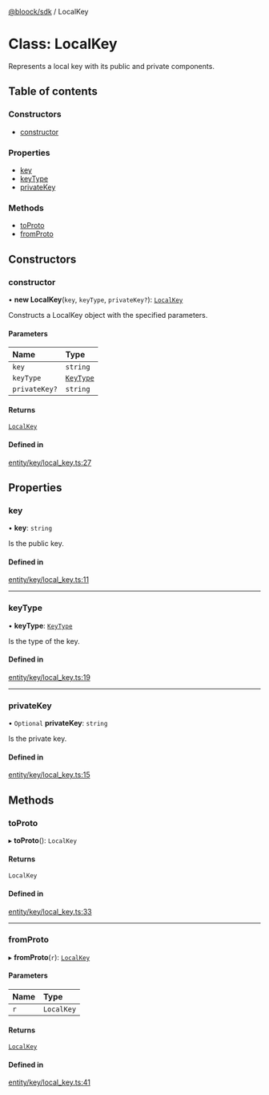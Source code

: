[@bloock/sdk](../index.md) / LocalKey

# Class: LocalKey

Represents a local key with its public and private components.

## Table of contents

### Constructors

- [constructor](LocalKey.md#constructor)

### Properties

- [key](LocalKey.md#key)
- [keyType](LocalKey.md#keytype)
- [privateKey](LocalKey.md#privatekey)

### Methods

- [toProto](LocalKey.md#toproto)
- [fromProto](LocalKey.md#fromproto)

## Constructors

### constructor

• **new LocalKey**(`key`, `keyType`, `privateKey?`): [`LocalKey`](LocalKey.md)

Constructs a LocalKey object with the specified parameters.

#### Parameters

| Name | Type |
| :------ | :------ |
| `key` | `string` |
| `keyType` | [`KeyType`](../enums/KeyType-1.md) |
| `privateKey?` | `string` |

#### Returns

[`LocalKey`](LocalKey.md)

#### Defined in

[entity/key/local_key.ts:27](https://github.com/bloock/bloock-sdk/blob/d82279b/languages/js/src/entity/key/local_key.ts#L27)

## Properties

### key

• **key**: `string`

Is the public key.

#### Defined in

[entity/key/local_key.ts:11](https://github.com/bloock/bloock-sdk/blob/d82279b/languages/js/src/entity/key/local_key.ts#L11)

___

### keyType

• **keyType**: [`KeyType`](../enums/KeyType-1.md)

Is the type of the key.

#### Defined in

[entity/key/local_key.ts:19](https://github.com/bloock/bloock-sdk/blob/d82279b/languages/js/src/entity/key/local_key.ts#L19)

___

### privateKey

• `Optional` **privateKey**: `string`

Is the private key.

#### Defined in

[entity/key/local_key.ts:15](https://github.com/bloock/bloock-sdk/blob/d82279b/languages/js/src/entity/key/local_key.ts#L15)

## Methods

### toProto

▸ **toProto**(): `LocalKey`

#### Returns

`LocalKey`

#### Defined in

[entity/key/local_key.ts:33](https://github.com/bloock/bloock-sdk/blob/d82279b/languages/js/src/entity/key/local_key.ts#L33)

___

### fromProto

▸ **fromProto**(`r`): [`LocalKey`](LocalKey.md)

#### Parameters

| Name | Type |
| :------ | :------ |
| `r` | `LocalKey` |

#### Returns

[`LocalKey`](LocalKey.md)

#### Defined in

[entity/key/local_key.ts:41](https://github.com/bloock/bloock-sdk/blob/d82279b/languages/js/src/entity/key/local_key.ts#L41)

